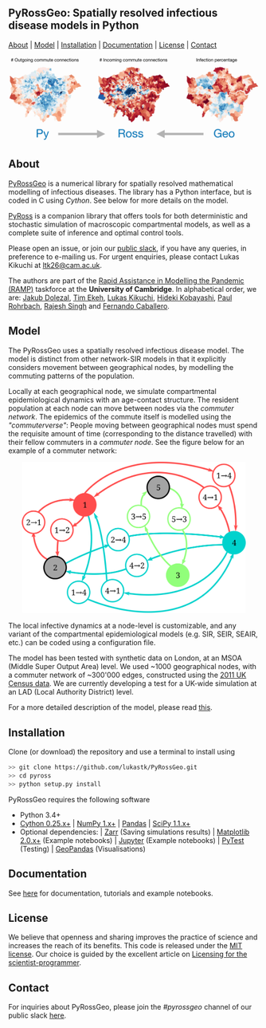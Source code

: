 ## PyRossGeo: Spatially resolved infectious disease models in Python

[About](#about) | [Model](#model) | [Installation](#installation) | [Documentation](#documentation)  | <!--[Publications](#publications) |--> [License](#license) |  [Contact](#contact)

![Imagel](docs/figs/banner.jpg)

## About

[PyRossGeo](https://github.com/lukastk/PyRossGeo) is a numerical library for spatially resolved mathematical modelling of infectious diseases. The library has a Python interface, but is coded in C using *Cython*. See below for more details on the model.

[PyRoss](https://github.com/rajeshrinet/pyross) is a companion library that offers tools for both deterministic and stochastic simulation of macroscopic compartmental models, as well as a complete
suite of inference and optimal control tools.

Please open an issue, or join our [public slack](https://join.slack.com/t/pyross/shared_invite/zt-e8th6kcz-S4b_oJIZWPsGLruSPl3Zuw),
if you have any queries, in preference to e-mailing us. For urgent
enquiries, please contact Lukas Kikuchi at [ltk26@cam.ac.uk](ltk26@cam.ac.uk).

The authors are part of the [Rapid Assistance in Modelling the Pandemic (RAMP)](https://royalsociety.org/news/2020/03/urgent-call-epidemic-modelling/) taskforce at the **University of Cambridge**. In alphabetical order, we are:
[Jakub Dolezal](https://github.com/JakubJDolezal),
[Tim Ekeh](https://github.com/tekeh),
[Lukas Kikuchi](https://github.com/lukastk),
[Hideki Kobayashi](https://github.com/hidekb),
[Paul Rohrbach](https://github.com/prohrbach),
[Rajesh Singh](https://github.com/rajeshrinet) and
[Fernando Caballero](https://github.com/Ferfer93).

## Model

The PyRossGeo uses a spatially resolved infectious disease model. The model is distinct from other network-SIR models in that it explicitly considers movement between geographical nodes, by modelling the commuting patterns of the population.

Locally at each geographical node, we simulate compartmental epidemiological dynamics with an age-contact structure. The resident population at each node can move between nodes via the *commuter network*. The epidemics of the commute itself is modelled using the *"commuterverse"*: People moving between geographical nodes must spend the requisite amount of time (corresponding to the distance travelled) with their fellow commuters in a *commuter node*. See the figure below for an example of a commuter network:

<p align="center">
  <img src="docs/figs/network.svg" width="450px">
</p>

The local infective dynamics at a node-level is customizable, and any variant of the compartmental epidemiological models (e.g. SIR, SEIR, SEAIR, etc.) can be coded using a configuration file.

The model has been tested with synthetic data on London, at an MSOA (Middle Super Output Area) level. We used ~1000 geographical nodes, with a commuter network of ~300'000 edges, constructed using the [2011 UK Census data](https://www.ons.gov.uk/census/2011census). We are currently developing a test for a UK-wide simulation at an LAD (Local Authority District) level.

For a more detailed description of the model, please read [this](https://github.com/lukastk/PyRossGeo/blob/master/docs/model.pdf).

## Installation
Clone (or download) the repository and use a terminal to install using

```bash
>> git clone https://github.com/lukastk/PyRossGeo.git
>> cd pyross
>> python setup.py install
```

PyRossGeo requires the following software

- Python 3.4+
- [Cython 0.25.x+](http://docs.cython.org/en/latest/index.html)
| [NumPy 1.x+](http://www.numpy.org)
| [Pandas](https://pandas.pydata.org/)
| [SciPy 1.1.x+](https://www.scipy.org/)
- Optional dependencies:
| [Zarr](https://zarr.readthedocs.io/) (Saving simulations results)
| [Matplotlib 2.0.x+](https://matplotlib.org) (Example notebooks)
| [Jupyter](https://jupyter.org/) (Example notebooks)
| [PyTest](https://docs.pytest.org/) (Testing)
| [GeoPandas](https://geopandas.org/) (Visualisations)

## Documentation

See <a href="https://github.com/lukastk/PyRossGeo/blob/master/docs/Documentation.md" target="_black">here</a> for documentation, tutorials and example notebooks.

<!--## Publications-->

## License

We believe that openness and sharing improves the practice of science and increases the reach of its benefits. This code is released under the [MIT license](http://opensource.org/licenses/MIT). Our choice is guided by the excellent article on [Licensing for the scientist-programmer](http://www.ploscompbiol.org/article/info%3Adoi%2F10.1371%2Fjournal.pcbi.1002598).

## Contact

For inquiries about PyRossGeo, please join the *#pyrossgeo* channel of our public slack
[here](https://join.slack.com/t/pyross/shared_invite/zt-e8th6kcz-S4b_oJIZWPsGLruSPl3Zuw).
